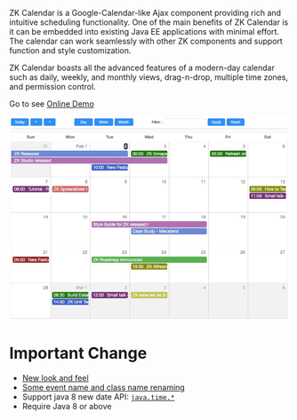 ZK Calendar is a Google-Calendar-like Ajax component providing rich and
intuitive scheduling functionality. One of the main benefits of ZK
Calendar is it can be embedded into existing Java EE applications with
minimal effort. The calendar can work seamlessly with other ZK
components and support function and style customization.

ZK Calendar boasts all the advanced features of a modern-day calendar
such as daily, weekly, and monthly views, drag-n-drop, multiple time
zones, and permission control.

Go to see [Online Demo](https://www.zkoss.org/zkdemo/zk_calendar/zk_calendar)

![](/zk_calendar_essentials/images/ZKCalEss_CalendarIntroduction.png)

# Important Change

- [New look and feel]({{site.baseurl}}/zk_calendar_essentials/themes)
- [ Some event name and class name renaming]({{site.baseurl}}/zk_calendar_essentials/displaying_calendar_items)
- Support java 8 new date API: [`java.time.*`](https://docs.oracle.com/javase/8/docs/api/java/time/package-summary.html)
- Require Java 8 or above
